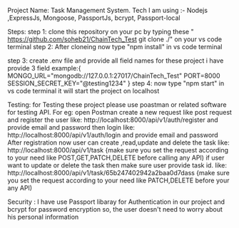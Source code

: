 Project Name: Task Management System.
Tech I am using :- Nodejs ,ExpressJs, Mongoose, PassportJs, bcrypt, Passport-local 

Steps:
step 1: clone this repository on your pc by typing these  " https://github.com/soheb21/ChainTech_Test git clone ./" on your vs code terminal
step 2: After cloneing now type "npm install" in vs code terminal

step 3: create .env file and provide all field names for these project i have provide 3 field
example:{
MONGO_URL="mongodb://127.0.0.1:27017/ChainTech_Test"
PORT=8000
SESSION_SECRET_KEY="@testing1234"
}
step 4: now type "npm start" in vs code terminal it will start the project on localhost 

Testing:
for Testing these project please use poastman or related software for testing API.
For eg: open Postman create a new request like post request and register the user
like: http://localhost:8000/api/v1/auth/register and provide email and password
then login
like: http://localhost:8000/api/v1/auth/login and provide email and password
After registration
now user can create ,read,update and delete the task
like: http://localhost:8000/api/v1/task {make sure you set the request according to your need like POST,GET,PATCH,DELETE before calling any API)
if user want to update or delete the task then make sure user provide task id.
like: http://localhost:8000/api/v1/task/65b247402942a2baa0d7dass   {make sure you set the request according to your need like PATCH,DELETE before your any API)

Security :
I have use Passport libaray for Authentication in our project and bcrypt for password encryption so, the user doesn't need to worry about his personal information

